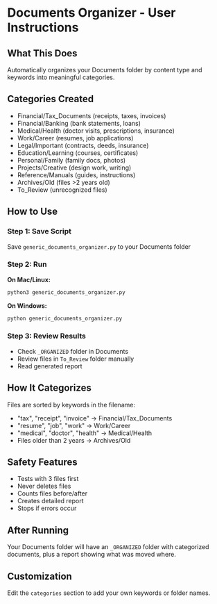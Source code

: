 # Documents Organizer - User Instructions

## What This Does
Automatically organizes your Documents folder by content type and keywords into meaningful categories.

## Categories Created
- Financial/Tax_Documents (receipts, taxes, invoices)
- Financial/Banking (bank statements, loans)
- Medical/Health (doctor visits, prescriptions, insurance)
- Work/Career (resumes, job applications)
- Legal/Important (contracts, deeds, insurance)
- Education/Learning (courses, certificates)
- Personal/Family (family docs, photos)
- Projects/Creative (design work, writing)
- Reference/Manuals (guides, instructions)
- Archives/Old (files >2 years old)
- To_Review (unrecognized files)

## How to Use

### Step 1: Save Script
Save `generic_documents_organizer.py` to your Documents folder

### Step 2: Run
**On Mac/Linux:**
```bash
python3 generic_documents_organizer.py
```

**On Windows:**
```cmd
python generic_documents_organizer.py
```

### Step 3: Review Results
- Check `_ORGANIZED` folder in Documents
- Review files in `To_Review` folder manually
- Read generated report

## How It Categorizes
Files are sorted by keywords in the filename:
- "tax", "receipt", "invoice" → Financial/Tax_Documents
- "resume", "job", "work" → Work/Career
- "medical", "doctor", "health" → Medical/Health
- Files older than 2 years → Archives/Old

## Safety Features
- Tests with 3 files first
- Never deletes files
- Counts files before/after
- Creates detailed report
- Stops if errors occur

## After Running
Your Documents folder will have an `_ORGANIZED` folder with categorized documents, plus a report showing what was moved where.

## Customization
Edit the `categories` section to add your own keywords or folder names.
